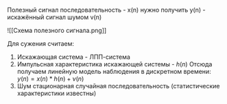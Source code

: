Полезный сигнал последовательность - x(n) нужно получить
y(n) - искажённый сигнал шумом v(n)

![[Схема полезного сигнала.png]]


Для сужения считаем:
1) Искажающая система - ЛПП-система
2) Импульсная характеристика искажающей системы - $h(n)$ 
Отсюда получаем линейную модель наблюдения в дискретном времени:
$y(n) = x(n) * h(n) + \nu (n)$
3) Шум стационарная случайная последовательность (статистические характеристики известны)
